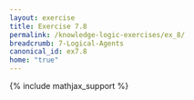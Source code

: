 ```yaml
---
layout: exercise
title: Exercise 7.8
permalink: /knowledge-logic-exercises/ex_8/
breadcrumb: 7-Logical-Agents
canonical_id: ex7.8
home: "true"
---
```


{% include mathjax_support %}



